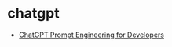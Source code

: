 # chatgpt

- [ChatGPT Prompt Engineering for Developers](https://learn.deeplearning.ai/chatgpt-prompt-eng/lesson/1/introduction)